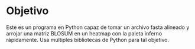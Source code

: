 # Objetivo
Este es un programa en Python capaz de tomar un archivo fasta alineado y arrojar una matriz BLOSUM en un heatmap con la paleta inferno rápidamente.
Usa múltiples bibliotecas de Python para tal objetivo.
